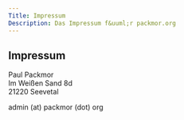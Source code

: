 ```yaml
---
Title: Impressum
Description: Das Impressum f&uuml;r packmor.org
---
```


## Impressum
Paul Packmor  
Im Wei&szlig;en Sand 8d  
21220 Seevetal

admin (at) packmor (dot) org
